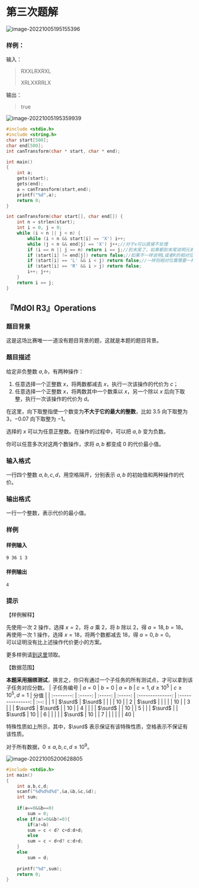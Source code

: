 # 第三次题解

![image-20221005195155396](C:\Users\W\AppData\Roaming\Typora\typora-user-images\image-20221005195155396.png)

### 样例：

输入：

> RXXLRXRXL
>
>  XRLXXRRLX

输出：

> true

![image-20221005195359939](C:\Users\W\AppData\Roaming\Typora\typora-user-images\image-20221005195359939.png)

```c
#include <stdio.h>
#include <string.h>
char start[500];
char end[500];
int canTransform(char * start, char * end);

int main()
{
    int a;
    gets(start);
    gets(end);
    a = canTransform(start,end);
    printf("%d",a);
    return 0;
}

int canTransform(char start[], char end[]) {
    int n = strlen(start);
    int i = 0, j = 0;
    while (i < n || j < n) {
        while (i < n && start[i] == 'X') i++;
        while (j < n && end[j] == 'X') j++;//对于x可以直接不处理
        if (i == n || j == n) return i == j;//到末尾了，如果都到末尾说明元素个数一样可以换到最后
        if (start[i] != end[j]) return false;//如果不一样说明L或者R的相对位置不一样
        if (start[i] == 'L' && i < j) return false;//一样则相对位置需要一样
        if (start[i] == 'R' && i > j) return false;
        i++; j++;
    }
    return i == j;
}
```

## 『MdOI R3』Operations

### 题目背景

这是这场比赛唯一一道没有题目背景的题，这就是本题的题目背景。

### 题目描述

给定非负整数 $a,b$，有两种操作：

1. 任意选择一个正整数 $x$，将两数都减去 $x$，执行一次该操作的代价为 $c$；
2. 任意选择一个正整数 $x$，将两数其中一个数乘以 $x$，另一个除以 $x$ 后向下取整，执行一次该操作的代价为 $d$。

在这里，向下取整指使一个数变为**不大于它的最大的整数**，比如 $3.5$ 向下取整为 $3$，$-0.07$ 向下取整为 $-1$。

选择的 $x$ 可以为任意正整数。在操作的过程中，可以把 $a,b$ 变为负数。

你可以任意多次对这两个数操作，求将 $a,b$ 都变成 $0$ 的代价最小值。

### 输入格式

一行四个整数 $a,b,c,d$，用空格隔开，分别表示 $a,b$ 的初始值和两种操作的代价。

### 输出格式

一行一个整数，表示代价的最小值。

### 样例

#### 样例输入

```
9 36 1 3
```

#### 样例输出

```
4
```

### 提示

【样例解释】

先使用一次 $2$ 操作，选择 $x=2$，将 $a$ 乘 $2$，将 $b$ 除以 $2$，得 $a=18,b=18$。  
再使用一次 $1$ 操作，选择 $x=18$，将两个数都减去 $18$，得 $a=0,b=0$。  
可以证明没有比上述操作代价更小的方案。

更多样例请[到这里](https://www.luogu.com.cn/paste/fnvd95y2)领取。

【数据范围】  

**本题采用捆绑测试**，换言之，你只有通过一个子任务的所有测试点，才可以拿到该子任务对应分数。
| 子任务编号 |  $a=0$  |  $b=0$  |  $a=b$  | $c=1,d\geq 10^5$ | $c \geq 10^5,d=1$ | 分值 |
| :--------: | :-----: | :-----: | :-----: | :--------------: | :---------------: | :--: |
|    $1$     | $\surd$ | $\surd$ |         |                  |                   |  10  |
|    $2$     | $\surd$ |         |         |                  |                   |  10  |
|    $3$     |         |         | $\surd$ |     $\surd$      |                   |  10  |
|    $4$     |         |         |         |     $\surd$      |                   |  10  |
|    $5$     |         |         | $\surd$ |                  |      $\surd$      |  10  |
|    $6$     |         |         |         |                  |      $\surd$      |  10  |
|    $7$     |         |         |         |                  |                   |  40  |

特殊性质如上所示，其中，$\surd$ 表示保证有该特殊性质，空格表示不保证有该性质。

对于所有数据，$0\leq a,b,c,d \leq 10^9$。

![image-20221005200628805](C:\Users\W\AppData\Roaming\Typora\typora-user-images\image-20221005200628805.png)

```c
#include <stdio.h>
int main()
{
    int a,b,c,d;
    scanf("%d%d%d%d",&a,&b,&c,&d);
    int sum;
    
    if(a==0&&b==0)
        sum = 0;
    else if(a!=0&&b!=0){
        if(a!=b)
        sum = c < d? c+d:d+d;
        else
        sum = c < d+d? c:d+d;
    }
    else
        sum = d;
    
    printf("%d",sum);
    return 0;
}
```

